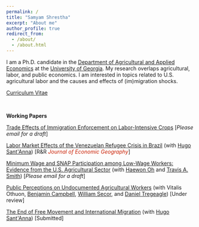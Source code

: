 ```yaml
---
permalink: /
title: "Samyam Shrestha"
excerpt: "About me"
author_profile: true
redirect_from: 
  - /about/
  - /about.html
---
```


I am a Ph.D. candidate in the [Department of Agricultural and Applied Economics](https://agecon.uga.edu/) at the [University of Georgia](https://uga.edu). My research overlaps agricultural, labor, and public economics. I am interested in topics related to U.S. agricultural labor and the causes and effects of (im)migration shocks.

[Curriculum Vitae](https://shsamyam.github.io/files/CV.pdf)

<p>&nbsp;</p>

**Working Papers**

<span style="text-decoration: underline;">Trade Effects of Immigration Enforcement on Labor-Intensive Crops</span> [_Please email for a draft_]

<!--
<details style="margin-bottom: 30px; font-size: 0.9em">
  <summary style="cursor: pointer;">Abstract</summary>
  <p style="font-size: 0.9em">
    The U.S. farm labor supply depends heavily on foreign-born workers, almost half of whom are unauthorized. Over the past few decades, this labor supply has steadily declined, leading to tighter farm labor markets, widespread reports of worker shortages, and rising wages. At the same time, domestic production of major labor-intensive fruit and vegetable (FV) crops has decreased, while imports and trade deficits have grown substantially. Against this backdrop, this study examines whether intensified immigration enforcement in the U.S. interior, a supply-side shock to farm labor availability affects domestic and international FV trade flows. First, I demonstrate that a state's FV production decreases with the intensification of immigration enforcement. Using reduced-form gravity models, I then show that immigration enforcement reduces FV exports to other U.S. states and foreign trading partners. I also show that a state’s FV imports from other U.S. states increase with enforcement intensity, especially from states with lower enforcement levels. Most of these effects are driven by police-based rather than employment-based enforcement. However, I do not find evidence that immigration enforcement contributes to the rise in international FV imports. These results have important implications for U.S. agricultural and trade policy, food supply systems, and consumer welfare.
  </p>
</details>
-->

[Labor Market Effects of the Venezuelan Refugee Crisis in Brazil](https://shsamyam.github.io/files/LMEVRCB_06_17_2025.pdf) (with [Hugo Sant'Anna](https://hsantanna.org/)) [R&R _<span style="color: #ca1f03;">Journal of Economic Geography</span>_]


<!--
<details style="margin-bottom: 30px; font-size: 0.9em">
  <summary style="cursor: pointer;">Abstract</summary>
  <p style="font-size: 0.9em">
    We use administrative panel data on the universe of Brazilian formal workers to investigate the labor market effects of the Venezuelan crisis in Brazil, focusing on the border state of Roraima. The results using difference-in-differences show that the monthly wages of Brazilians in Roraima increased by around 2 percent, which was mostly driven by those working in sectors and occupations with no refugee involvement. The study finds negligible job displacement for Brazilians but finds evidence of native workers moving to occupations without immigrants. We also find that immigrants in the informal market offset the substitution effects in the formal market.
  </p>
</details>
-->

<span style="text-decoration: underline;">Minimum Wage and SNAP Participation among Low-Wage Workers: Evidence from the U.S. Agricultural Sector</span> (with [Haewon Oh](https://sites.google.com/view/haewonoh/home) and [Travis A. Smith](https://sites.google.com/view/travisasmith/home)) [_Please email for a draft_]

<!--
<details style="margin-bottom: 30px; font-size: 0.9em">
  <summary style="cursor: pointer;">Abstract</summary>
  <p style="font-size: 0.9em">
    Agricultural workers are among the poorest in the United States, with many earning wages at or near the minimum wage. This paper examines the effects of minimum wage increases on their participation in the Supplemental Nutrition Assistance Program (SNAP), the largest federal program addressing food insecurity among low-income households. Using data from the 2003–19 American Community Survey, we find no significant effect of minimum wage increases on SNAP participation among likely-eligible agricultural worker households in the full agricultural sample. However, minimum wage hikes disproportionately increase SNAP enrollment among certain demographic groups, particularly Latino- and immigrant-headed households. We have suggestive evidence that these increases are driven by greater labor supply, enabling these groups to meet the minimum hours worked required to qualify for SNAP benefits. The findings are robust to alternative specifications.
  </p>
</details>
-->

<span style="text-decoration: underline;">Public Perceptions on Undocumented Agricultural Workers</span> (with Vitalis Othuon, [Benjamin Campbell](https://agecon.uga.edu/people/faculty/benjamin-campbell.html), [William Secor](https://agecon.uga.edu/people/faculty/will-secor.html), and [Daniel Tregeagle](https://cals.ncsu.edu/agricultural-and-resource-economics/people/daniel-tregeagle/)) [Under review]

<span style="text-decoration: underline;">The End of Free Movement and International Migration</span> (with [Hugo Sant'Anna](https://hsantanna.org/)) [Submitted]

<!--

<p>&nbsp;</p>

**Selected Work in Progress**

Immigration Enforcement and Business Dynamics (with [Hugo Sant'Anna](https://hsantanna.org/))
<details style="margin-bottom: 30px; font-size: 0.9em">
  <summary style="cursor: pointer;">Abstract</summary>
  <p style="font-size: 0.9em">
    We examine whether reducing the undocumented immigrant population affects business dynamics by leveraging the spatiotemporal variations in the implementation of the Secure Communities (SC) program, which coordinates data sharing between local law enforcement agencies to identify and arrest undocumented immigrants. Using difference-in-differences models with the 2001-12 county-level business dynamics panel data, we find that SC implementation at the commuting-zone level reduced the number of firms, establishments, and employment, increased establishment exits, and decreased establishment entries and job creation in the construction sector, but not in other labor-intensive sectors. We discuss several potential mechanisms, including entrepreneurial out-migration, higher labor costs, and changes in consumption.
  </p>
</details>

The Effects of Crime on Firm Entry and Exit: Evidence from Rio de Janeiro (with [Hugo Sant'Anna](https://hsantanna.org/))
<details style="margin-bottom: 30px; font-size: 0.9em">
  <summary style="cursor: pointer;">Abstract</summary>
  <p style="font-size: 0.9em">
    This paper examines the effects of crime on firm entry and exit in the Brazilian city of Rio de Janeiro, using data on the universe of firms and establishments in the city from 2007 to 2017. By spatially locating firms and merging this information with granular neighborhood-level crime data, which includes detailed records of crime type, time, and severity, we investigate how crime influences the local business environment. We address endogeneity and simultaneity issues through an instrumental variable approach, leveraging spatiotemporal variations in the Pacifying Police Unit program that deployed the Brazilian military across Rio de Janeiro neighborhoods. Our hypothesis is that firms are more likely to enter areas where crime has been reduced and less likely to exit them. We explore heterogeneity at the level of crime type, firm size, industry, and productivity distribution.
  </p>
</details>
-->
